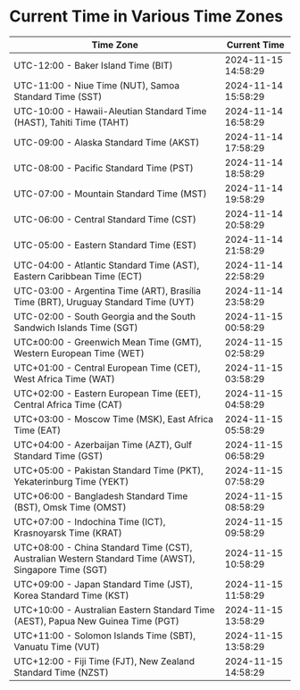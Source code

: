 # Current Time in Various Time Zones

| Time Zone | Current Time |
|-----------|--------------|
| UTC-12:00 - Baker Island Time (BIT) | 2024-11-15 14:58:29 |
| UTC-11:00 - Niue Time (NUT), Samoa Standard Time (SST) | 2024-11-14 15:58:29 |
| UTC-10:00 - Hawaii-Aleutian Standard Time (HAST), Tahiti Time (TAHT) | 2024-11-14 16:58:29 |
| UTC-09:00 - Alaska Standard Time (AKST) | 2024-11-14 17:58:29 |
| UTC-08:00 - Pacific Standard Time (PST) | 2024-11-14 18:58:29 |
| UTC-07:00 - Mountain Standard Time (MST) | 2024-11-14 19:58:29 |
| UTC-06:00 - Central Standard Time (CST) | 2024-11-14 20:58:29 |
| UTC-05:00 - Eastern Standard Time (EST) | 2024-11-14 21:58:29 |
| UTC-04:00 - Atlantic Standard Time (AST), Eastern Caribbean Time (ECT) | 2024-11-14 22:58:29 |
| UTC-03:00 - Argentina Time (ART), Brasília Time (BRT), Uruguay Standard Time (UYT) | 2024-11-14 23:58:29 |
| UTC-02:00 - South Georgia and the South Sandwich Islands Time (SGT) | 2024-11-15 00:58:29 |
| UTC±00:00 - Greenwich Mean Time (GMT), Western European Time (WET) | 2024-11-15 02:58:29 |
| UTC+01:00 - Central European Time (CET), West Africa Time (WAT) | 2024-11-15 03:58:29 |
| UTC+02:00 - Eastern European Time (EET), Central Africa Time (CAT) | 2024-11-15 04:58:29 |
| UTC+03:00 - Moscow Time (MSK), East Africa Time (EAT) | 2024-11-15 05:58:29 |
| UTC+04:00 - Azerbaijan Time (AZT), Gulf Standard Time (GST) | 2024-11-15 06:58:29 |
| UTC+05:00 - Pakistan Standard Time (PKT), Yekaterinburg Time (YEKT) | 2024-11-15 07:58:29 |
| UTC+06:00 - Bangladesh Standard Time (BST), Omsk Time (OMST) | 2024-11-15 08:58:29 |
| UTC+07:00 - Indochina Time (ICT), Krasnoyarsk Time (KRAT) | 2024-11-15 09:58:29 |
| UTC+08:00 - China Standard Time (CST), Australian Western Standard Time (AWST), Singapore Time (SGT) | 2024-11-15 10:58:29 |
| UTC+09:00 - Japan Standard Time (JST), Korea Standard Time (KST) | 2024-11-15 11:58:29 |
| UTC+10:00 - Australian Eastern Standard Time (AEST), Papua New Guinea Time (PGT) | 2024-11-15 13:58:29 |
| UTC+11:00 - Solomon Islands Time (SBT), Vanuatu Time (VUT) | 2024-11-15 13:58:29 |
| UTC+12:00 - Fiji Time (FJT), New Zealand Standard Time (NZST) | 2024-11-15 14:58:29 |
